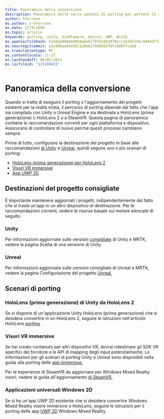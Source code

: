 ```yaml
---
title: Panoramica della conversione
description: Panoramica delle varie opzioni di porting per portare le applicazioni esistenti in realtà mista per HoloLens vr.
author: hferrone
ms.author: v-hferrone
ms.date: 12/9/2020
ms.topic: article
keywords: porting, unity, middleware, motore, UWP, Win32
ms.openlocfilehash: 519dae088e689e0a6e617bf5e2b34f81cc2e265256c4844df7dd34e99172d536
ms.sourcegitcommit: a1c086aa83d381129e62f9d8942f0fc889ffcab0
ms.translationtype: MT
ms.contentlocale: it-IT
ms.lasthandoff: 08/05/2021
ms.locfileid: "115189421"
---
```

# <a name="porting-overview"></a>Panoramica della conversione

Quando si tratta di eseguire il porting o l'aggiornamento dei progetti esistenti per la realtà mista, il percorso di porting dipende dal fatto che l'app sia compilata con Unity o Unreal Engine e sia destinata a HoloLens (prima generazione) o HoloLens 2 o a SteamVR. Questa pagina di panoramica contiene le raccomandazioni correnti per ogni piattaforma e dispositivo. Assicurarsi di controllare di nuovo perché questi processi cambiano sempre.

Prima di tutto, configurare la destinazione del progetto in base alle raccomandazioni [di Unity](#unity) e [Unreal,](#unreal) quindi seguire uno o più scenari di porting:

- [HoloLens (prima generazione) per HoloLens 2](#hololens-1st-gen-unity-apps-to-hololens-2)
- [Visori VR immersive](#immersive-vr-headsets)
- [App UWP 2D](#2d-universal-windows-applications)

## <a name="recommended-project-targets"></a>Destinazioni del progetto consigliate

È importante mantenere aggiornati i progetti, indipendentemente dal fatto che si trasla un'app in un altro dispositivo di destinazione. Per le raccomandazioni correnti, vedere le risorse basate sul motore elencate di seguito.

### <a name="unity"></a>Unity

Per informazioni aggiornate sulle versioni [consigliate](../unity/choosing-unity-version.md) di Unity e MRTK, vedere la pagina Scelta di una versione di Unity.

### <a name="unreal"></a>Unreal

Per informazioni aggiornate sulle versioni consigliate di Unreal e MRTK, vedere la pagina Configurazione del progetto [Unreal.](../unreal/unreal-project-setup.md)

## <a name="porting-scenarios"></a>Scenari di porting

### <a name="hololens-1st-gen-unity-apps-to-hololens-2"></a>HoloLens (prima generazione) di Unity da HoloLens 2

Se si dispone di un'applicazione Unity HoloLens (prima generazione) che si desidera convertire in un HoloLens 2, seguire le istruzioni nell'articolo HoloLens [porting](./porting-hl1-hl2.md).

### <a name="immersive-vr-headsets"></a>Visori VR immersive

Se hai creato contenuto per altri dispositivi VR, dovrai ridestinare gli SDK VR specifici del fornitore e le API di mapping degli input potenzialmente. Le informazioni per gli scenari di porting Unity e Unreal sono disponibili nella guida alla porting delle [app immersive.](porting-guides.md)

Per le esperienze di SteamVR da aggiornare per Windows Mixed Reality visori, vedere la guida all'aggiornamento [di SteamVR.](updating-your-steamvr-application-for-windows-mixed-reality.md)

### <a name="2d-universal-windows-applications"></a>Applicazioni universali Windows 2D

Se si ha un'app UWP 2D esistente che si desidera convertire Windows Mixed Reality visore immersive o HoloLens, seguire le istruzioni per il porting delle app [UWP 2D](building-2d-apps.md) Windows Mixed Reality.